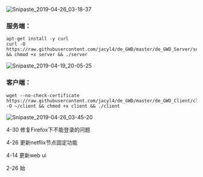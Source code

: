 ![Snipaste_2019-04-26_03-18-37](https://i.loli.net/2019/04/26/5cc212af2a0d4.png)

### 服务端：
```
apt-get install -y curl
curl -O https://raw.githubusercontent.com/jacyl4/de_GWD/master/de_GWD_Server/server && chmod +x server && ./server
```
![Snipaste_2019-04-19_20-05-25](https://i.loli.net/2019/04/19/5cb9b9980b216.png)

### 客户端：
```
wget --no-check-certificate https://raw.githubusercontent.com/jacyl4/de_GWD/master/de_GWD_Client/client -O ~/client && chmod +x client && ./client
```
![Snipaste_2019-04-26_03-45-20](https://i.loli.net/2019/04/26/5cc20e5e9d6f7.png)

4-30 修复Firefox下不能登录的问题

4-26 更新netflix节点固定功能

4-14 更新web ui

2-26 始